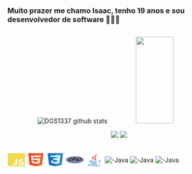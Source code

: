 ### Muito prazer me chamo Isaac, tenho 19 anos e sou desenvolvedor de software 👨‍💻👋
##


<div style="text-align: center;">
  <img width="49%" height="195px" src="https://github-readme-stats-sigma-five.vercel.app/api?username=isaacarvalho-pro&show_icons=true&count_private=true&hide_border=true&title_color=ecf2f8&icon_color=0d1117&text_color=FFFFFF&bg_color=0d1117" alt="DGS1337 github stats" /> 
  <img width="41%" height="195px" src="https://github-readme-stats-sigma-five.vercel.app/api/top-langs/?username=isaacarvalho-pro&layout=compact&hide_border=true&title_color=ecf2f8&text_color=FFFFFF&bg_color=0d1117" />
</div>

<p align="center">
  <a href="https://steamcommunity.com/profiles/76561199138400197/"><img src="https://img.shields.io/badge/Steam-0d1117?style=for-the-badge&logo=steam&logoColor=white" /></a>
  <a href="https://github.com/isaacarvalho-pro"><img src="https://img.shields.io/badge/Github-0d1117?style=for-the-badge&logo=github&logoColor=white" /></a>




<div style="display: inline_block"><br>
  <img align="center" alt="-Js" height="30" width="40" src="https://raw.githubusercontent.com/devicons/devicon/master/icons/javascript/javascript-plain.svg">
  <img align="center" alt="-HTML" height="30" width="40" src="https://raw.githubusercontent.com/devicons/devicon/master/icons/html5/html5-original.svg">
  <img align="center" alt="-CSS" height="30" width="40" src="https://raw.githubusercontent.com/devicons/devicon/master/icons/css3/css3-original.svg">
  <img align="center" alt="-PHP" height="30" width="40" src="https://raw.githubusercontent.com/devicons/devicon/master/icons/php/php-original.svg">
  <img align="center" alt="-Java" height="30" width="40" src="https://raw.githubusercontent.com/devicons/devicon/master/icons/java/java-original.svg">
  <img align="center" alt="-Java" height="30" width="40" src="https://cdn.jsdelivr.net/gh/devicons/devicon@latest/icons/typescript/typescript-original.svg" />
  <img align="center" alt="-Java" height="30" width="40" src="https://cdn.jsdelivr.net/gh/devicons/devicon@latest/icons/vuejs/vuejs-original.svg" />
  <img align="center" alt="-Java" height="30" width="40" src="https://cdn.jsdelivr.net/gh/devicons/devicon@latest/icons/sqldeveloper/sqldeveloper-original.svg" />
          

##
